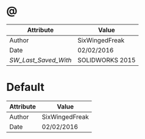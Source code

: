 # @
| Attribute | Value |
| ---  | ---     |
| Author | SixWingedFreak |
| Date | 02/02/2016 |
| _SW_Last_Saved_With_ | SOLIDWORKS 2015 |
# Default
| Attribute | Value |
| ---  | ---     |
| Author | SixWingedFreak |
| Date | 02/02/2016 |
